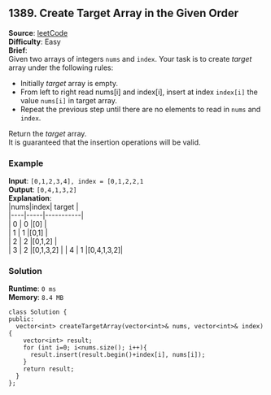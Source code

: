 ## 1389. Create Target Array in the Given Order   
**Source**: [leetCode](https://leetcode.com/problems/create-target-array-in-the-given-order/)   
**Difficulty**: Easy   
**Brief**:    
Given two arrays of integers ``nums`` and ``index``. Your task is to create *target* array under the following rules:   

- Initially *target* array is empty.
- From left to right read nums[i] and index[i], insert at index ``index[i]`` the value ``nums[i]`` in target array.
- Repeat the previous step until there are no elements to read in ``nums`` and ``index``.

Return the *target* array.   
It is guaranteed that the insertion operations will be valid.   

### Example   
**Input**: ``[0,1,2,3,4], index = [0,1,2,2,1``   
**Output**: ``[0,4,1,3,2]``   
**Explanation**:   
|nums|index|  target   |   
|----|-----|-----------|   
| 0  |  0  |[0]        |   
| 1  |  1  |[0,1]      |   
| 2  |  2  |[0,1,2]    |   
| 3  |  2  |[0,1,3,2]  |
| 4  |  1  |[0,4,1,3,2]|

### Solution   
**Runtime**: ``0 ms``   
**Memory**: ``8.4 MB``   
```
class Solution {
public:
  vector<int> createTargetArray(vector<int>& nums, vector<int>& index) {
    vector<int> result;
    for (int i=0; i<nums.size(); i++){
      result.insert(result.begin()+index[i], nums[i]);
    }   
    return result;
  }
};
``` 


